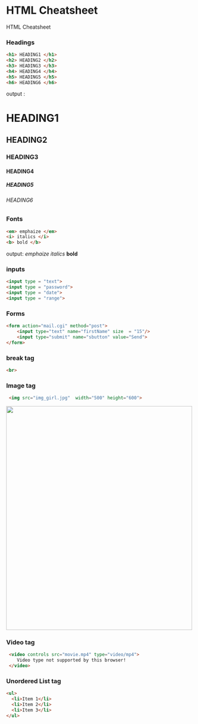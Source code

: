 # HTML Cheatsheet

HTML Cheatsheet

### Headings
```html
<h1> HEADING1 </h1>
<h2> HEADING2 </h2>
<h3> HEADING3 </h3>
<h4> HEADING4 </h4>
<h5> HEADING5 </h5>
<h6> HEADING6 </h6>
```
output :
<h1> HEADING1 </h1>
<h2> HEADING2 </h2>
<h3> HEADING3 </h3>
<h4> HEADING4 </h4>
<h5> HEADING5 </h5>
<h6> HEADING6 </h6>

### Fonts
```html
<em> emphaize </em>
<i> italics </i>
<b> bold </b>
```
output: 
<em> emphaize </em>
<i> italics </i>
<b> bold </b>

### inputs
```html 
<input type = "text">
<input type = "password">
<input type = "date">
<input type = "range">
```
### Forms
```html
<form action="mail.cgi" method="post">
	<input type="text" name="firstName" size  = "15"/>
	<input type="submit" name="sbutton" value="Send">
</form>
```
### break tag 
```html
<br> 
```
### Image tag 
```html
 <img src="img_girl.jpg"  width="500" height="600"> 
```
<img src="img_girl.jpg"  width="500" height="600"> 

### Video tag
```html
 <video controls src="movie.mp4" type="video/mp4">
	Video type not supported by this browser!
 </video>
```

### Unordered List tag
```html
<ul>
  <li>Item 1</li>
  <li>Item 2</li>
  <li>Item 3</li>
</ul>
```
